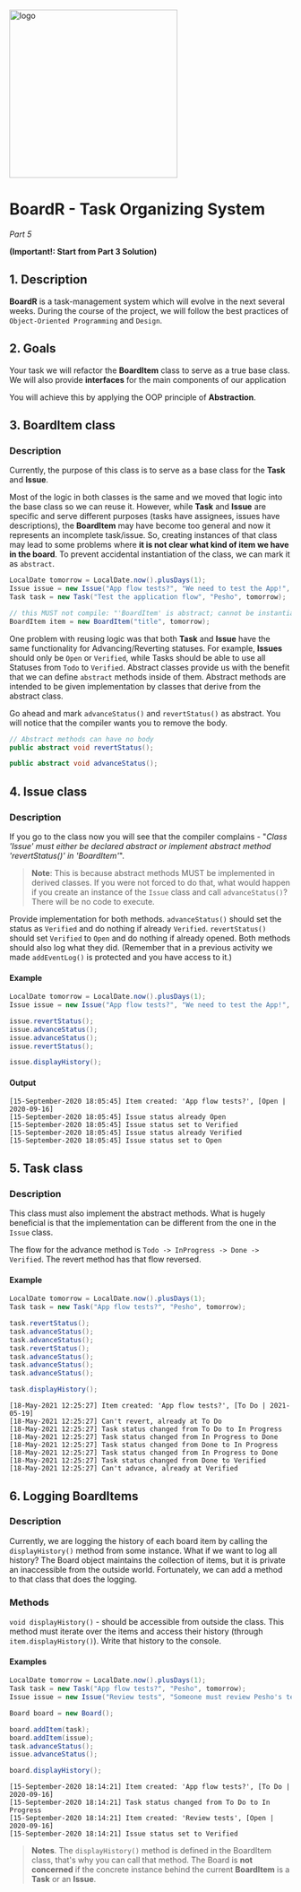 <img src="https://webassets.telerikacademy.com/images/default-source/logos/telerik-academy.svg)" alt="logo" width="300px" style="margin-top: 20px;"/>

# BoardR - Task Organizing System

*Part 5* 

**(Important!: Start from Part 3 Solution)**

## 1. Description

**BoardR** is a task-management system which will evolve in the next several weeks. During the course of the project, we will follow the best practices of `Object-Oriented Programming` and `Design`.

## 2. Goals

Your task we will refactor the **BoardItem** class to serve as a true base class. We will also provide **interfaces** for the main components of our application

You will achieve this by applying the OOP principle of **Abstraction**.

## 3. BoardItem class

### Description

Currently, the purpose of this class is to serve as a base class for the **Task** and **Issue**.

Most of the logic in both classes is the same and we moved that logic into the base class so we can reuse it. However, while **Task** and **Issue** are specific and serve different purposes (tasks have assignees, issues have descriptions), the **BoardItem** may have become too general and now it represents an incomplete task/issue. So, creating instances of that class may lead to some problems where **it is not clear what kind of item we have in the board**. To prevent accidental instantiation of the class, we can mark it as `abstract`.

```java
LocalDate tomorrow = LocalDate.now().plusDays(1);
Issue issue = new Issue("App flow tests?", "We need to test the App!", tomorrow);
Task task = new Task("Test the application flow", "Pesho", tomorrow);

// this MUST not compile: "'BoardItem' is abstract; cannot be instantiated"
BoardItem item = new BoardItem("title", tomorrow);
```

One problem with reusing logic was that both **Task** and **Issue** have the same functionality for Advancing/Reverting statuses. For example, **Issues** should only be `Open` or `Verified`, while Tasks should be able to use all Statuses from `Todo` to `Verified`. Abstract classes provide us with the benefit that we can define `abstract` methods inside of them. Abstract methods are intended to be given implementation by classes that derive from the abstract class.

Go ahead and mark `advanceStatus()` and `revertStatus()` as abstract. You will notice that the compiler wants you to remove the body.

```java
// Abstract methods can have no body
public abstract void revertStatus();

public abstract void advanceStatus();
```

## 4. Issue class

### Description

If you go to the class now you will see that the compiler complains - "_Class 'Issue' must either be declared abstract or implement abstract method 'revertStatus()' in 'BoardItem'_".

> **Note**: This is because abstract methods MUST be implemented in derived classes. If you were not forced to do that, what would happen if you create an instance of the `Issue` class and call `advanceStatus()`? There will be no code to execute.

Provide implementation for both methods. `advanceStatus()` should set the status as `Verified` and do nothing if already `Verified`. `revertStatus()` should set `Verified` to `Open` and do nothing if already opened. Both methods should also log what they did. (Remember that in a previous activity we made `addEventLog()` is protected and you have access to it.)

#### Example

```java
LocalDate tomorrow = LocalDate.now().plusDays(1);
Issue issue = new Issue("App flow tests?", "We need to test the App!", tomorrow);

issue.revertStatus();
issue.advanceStatus();
issue.advanceStatus();
issue.revertStatus();

issue.displayHistory();
```

#### Output

```
[15-September-2020 18:05:45] Item created: 'App flow tests?', [Open | 2020-09-16]
[15-September-2020 18:05:45] Issue status already Open
[15-September-2020 18:05:45] Issue status set to Verified
[15-September-2020 18:05:45] Issue status already Verified
[15-September-2020 18:05:45] Issue status set to Open
```

## 5. Task class

### Description

This class must also implement the abstract methods. What is hugely beneficial is that the implementation can be different from the one in the `Issue` class.

The flow for the advance method is `Todo -> InProgress -> Done -> Verified`. The revert method has that flow reversed.

#### Example

```java
LocalDate tomorrow = LocalDate.now().plusDays(1);
Task task = new Task("App flow tests?", "Pesho", tomorrow);

task.revertStatus();
task.advanceStatus();
task.advanceStatus();
task.revertStatus();
task.advanceStatus();
task.advanceStatus();
task.advanceStatus();

task.displayHistory();
```

```
[18-May-2021 12:25:27] Item created: 'App flow tests?', [To Do | 2021-05-19]
[18-May-2021 12:25:27] Can't revert, already at To Do
[18-May-2021 12:25:27] Task status changed from To Do to In Progress
[18-May-2021 12:25:27] Task status changed from In Progress to Done
[18-May-2021 12:25:27] Task status changed from Done to In Progress
[18-May-2021 12:25:27] Task status changed from In Progress to Done
[18-May-2021 12:25:27] Task status changed from Done to Verified
[18-May-2021 12:25:27] Can't advance, already at Verified
```

## 6. Logging BoardItems

### Description

Currently, we are logging the history of each board item by calling 
the `displayHistory()` method from some instance. 
What if we want to log all history? 
The Board object maintains the collection of items, 
but it is private an inaccessible from the outside world. 
Fortunately, we can add a method to that class that does the logging.

### Methods

`void displayHistory()` - should be accessible from outside the class. 
This method must iterate over the items and access their history 
(through `item.displayHistory()`). Write that history to the console.

#### Examples

```java
LocalDate tomorrow = LocalDate.now().plusDays(1);
Task task = new Task("App flow tests?", "Pesho", tomorrow);
Issue issue = new Issue("Review tests", "Someone must review Pesho's tests.", tomorrow);

Board board = new Board();

board.addItem(task);
board.addItem(issue);
task.advanceStatus();
issue.advanceStatus();

board.displayHistory();
```

```
[15-September-2020 18:14:21] Item created: 'App flow tests?', [To Do | 2020-09-16]
[15-September-2020 18:14:21] Task status changed from To Do to In Progress
[15-September-2020 18:14:21] Item created: 'Review tests', [Open | 2020-09-16]
[15-September-2020 18:14:21] Issue status set to Verified
```

> **Notes**. The `displayHistory()` method is defined in the BoardItem class, that's why you can call that method. The Board is **not concerned** if the concrete instance behind the current **BoardItem** is a **Task** or an **Issue**.

